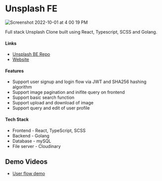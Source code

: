 # Unsplash FE #

![Screenshot 2022-10-01 at 4 00 19 PM](https://user-images.githubusercontent.com/57489399/193399907-81e7ef0b-baf5-4de0-8d5f-94b77c9e00dc.png)

Full stack Unsplash Clone built using React, Typescript, SCSS and Golang.

#### Links
* [Unsplash BE Repo](https://github.com/NganJason/ChatGroup-BE)
* [Website](https://keen-elf-3ab3ce.netlify.app/)

#### Features
* Support user signup and login flow via JWT and SHA256 hashing algorithm
* Support image pagination and inifite query on frontend
* Support basic search function
* Support upload and download of image
* Support query and edit of user profile

#### Tech Stack
* Frontend - React, TypeScript, SCSS
* Backend - Golang
* Database - mySQL
* File server - Cloudinary


## Demo Videos ##
* [User flow demo](https://www.canva.com/design/DAFNyMFttyo/oIH2SiTuLi4pXwUdImICTg/watch?utm_content=DAFNyMFttyo&utm_campaign=celebratory_first_publish&utm_medium=link&utm_source=celebratory_first_publish)

